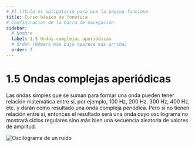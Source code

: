 ```yaml
---
# El título es obligatorio para que la página funcione
title: Curso básico de fonética
# Configuracion de la barra de navegación
sidebar:
  # Nombre
  label: 1.5 Ondas complejas aperiódicas
  # Orden (Número más bajo aparece más arriba)
  order: 7
---
```

# 1.5 Ondas complejas aperiódicas

Las ondas simples que se suman para formar una onda pueden tener relación matemática entre sí, por ejemplo, 100 Hz, 200 Hz, 300 Hz, 400 Hz, etc. y darán como resultado una onda compleja periódica.
Pero si no tienen relación entre sí, entonces el resultado será una onda cuyo oscilograma no mostrará ciclos regulares sino más bien una secuencia aleatoria de valores de amplitud.

![Oscilograma de un ruido](/imagenes/oscilograma_ruido.png)

